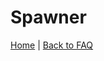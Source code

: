 # Spawner

[Home](https://torpkev.github.io/domain_docs) | [Back to FAQ](https://torpkev.github.io/domain_docs/faq)
